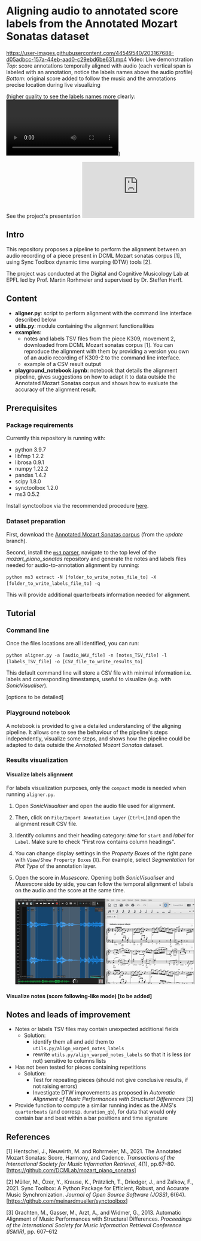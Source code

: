 # Aligning audio to annotated score labels from the Annotated Mozart Sonatas dataset

https://user-images.githubusercontent.com/44549540/203167688-d05adbcc-157a-44eb-aad0-c29ebd6be631.mp4
Video: Live demonstration
_Top_: score annotations temporally aligned with audio (each vertical span is labeled with an annotation, notice the labels names above the audio profile)
_Bottom_: original score added to follow the music and the annotations precise location during live visualizing

(higher quality to see the labels names more clearly: ![here](images/live_viz_K309-2.mp4))

See the project's presentation ![here](https://github.com/clelf/Aligning-audio-to-annotated-score-labels/blob/main/Presentation_alignment_project.pdf)

## Intro

This repository proposes a pipeline to perform the alignment between an audio recording of a piece present in DCML Mozart sonatas corpus [1], using Sync Toolbox dynamic time warping (DTW) tools [2].

The project was conducted at the Digital and Cognitive Musicology Lab at EPFL led by Prof. Martin Rorhmeier and supervised by Dr. Steffen Herff.

## Content

- **aligner.py**: script to perform alignment with the command line interface described below
- **utils.py**: module containing the alignment functionalities
- **examples**:
  - notes and labels TSV files from the piece K309, movement 2, downloaded from DCML Mozart sonatas corpus [1]. You can reproduce the alignment with them by providing a version you own of an audio recording of K309-2 to the command line interface.
  - example of a CSV result output
- **playground_notebook.ipynb**: notebook that details the alignment pipeline, gives suggestions on how to adapt it to data outside the Annotated Mozart Sonatas corpus and shows how to evaluate the accuracy of the alignment result.

## Prerequisites
### Package requirements

Currently this repository is running with:
- python 3.9.7
- libfmp 1.2.2
- librosa 0.9.1
- numpy 1.22.2
- pandas 1.4.2
- scipy 1.8.0
- synctoolbox 1.2.0
- ms3 0.5.2

Install synctoolbox via the recommended procedure [here](https://github.com/meinardmueller/synctoolbox).

### Dataset preparation

First, download the [Annotated Mozart Sonatas corpus](https://github.com/DCMLab/mozart_piano_sonatas/tree/update) (from the *update* branch).

Second, install the [`ms3` parser](https://github.com/johentsch/ms3), navigate to the top level of the *mozart_piano_sonatas* repository and generate the notes and labels files
needed for audio-to-annotation alignment by running:

`python ms3 extract -N [folder_to_write_notes_file_to] -X [folder_to_write_labels_file_to] -q`

This will provide additional quarterbeats information needed for alignment.

## Tutorial

### Command line

Once the files locations are all identified, you can run:

`python aligner.py -a [audio_WAV_file] -n [notes_TSV_file] -l [labels_TSV_file] -o [CSV_file_to_write_results_to]`

This default command line will store a CSV file with minimal information i.e. labels and corresponding timestamps,
useful to visualize (e.g. with *SonicVisualiser*).

[options to be detailed]

### Playground notebook

A notebook is provided to give a detailed understanding of the aligning pipeline. It allows one to see the behaviour of the pipeline's steps independently, visualize some steps, and shows how the pipeline could be adapted to data outside the *Annotated Mozart Sonatas* dataset.


### Results visualization

#### Visualize labels alignment

For labels visualization purposes, only the `compact` mode is needed when running `aligner.py`. 

1. Open *SonicVisualiser* and open the audio file used for alignment.

2. Then, click on `File/Import Annotation Layer` (`Ctrl+L`)and open the alignment result CSV file.

3. Identify columns and their heading category: *time* for `start` and *label* for `Label`. Make sure to check "First row contains column headings".

4. You can change display settings in the *Property Boxes* of the right pane with `View/Show Property Boxes` (`X`). For example, select *Segmentation* for *Plot Type* of the annotation layer.

5. Open the score in *Musescore*. Opening both *SonicVisualiser* and *Musescore* side by side, you can follow the temporal alignment of labels on the audio and the score at the same time.

   ![tutorial_labels](images/tutorial_labels.png)

   

#### Visualize notes (score following-like mode) [to be added]



## Notes and leads of improvement

- Notes or labels TSV files may contain unexpected additional fields
  - Solution: 
    - identify them all and add them to `utils.py/align_warped_notes_labels`
    - rewrite `utils.py/align_warped_notes_labels` so that it is less (or not) sensitive to columns lists
- Has not been tested for pieces containing repetitions
  - Solution:
    - Test for repeating pieces (should not give conclusive results, if not raising errors)
    - Investigate DTW improvements as proposed in *Automatic Alignment of Music Performances with Structural Differences* [3]
- Provide function to compute a similar running index as the AMS's `quarterbeats` (and corresp. `duration_qb`), for data that would only contain bar and beat within a bar positions and time signature



## References

[1] Hentschel, J., Neuwirth, M. and Rohrmeier, M., 2021. 
    The Annotated Mozart Sonatas: Score, Harmony, and Cadence. 
    *Transactions of the International Society for Music Information Retrieval*, 4(1), pp.67–80. 
    [https://github.com/DCMLab/mozart_piano_sonatas]

[2] Müller, M., Özer, Y., Krause, K., Prätzlich, T., Driedger, J., and Zalkow, F., 2021. 
    Sync Toolbox: A Python Package for Efficient, Robust, and Accurate Music Synchronization. 
    *Journal of Open Source Software (JOSS)*, 6(64).
    [https://github.com/meinardmueller/synctoolbox]

[3] Grachten, M., Gasser, M., Arzt, A., and Widmer, G., 2013. 
	Automatic Alignment of Music Performances with Structural Differences.
	*Proceedings of the International Society for Music Information Retrieval Conference (ISMIR)*, pp. 607–612



